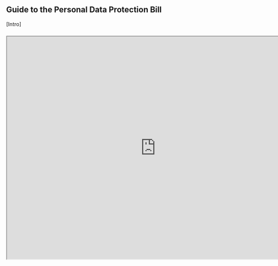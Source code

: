 ## Guide to the Personal Data Protection Bill
[Intro]

### 

<iframe width="800" height="600" src="https://via.hypothes.is/https://drive.google.com/file/d/1WBQelNPwHUMIRPfDrC4P5z-b5zPNEsaX/view?usp=sharing">
</iframe>




